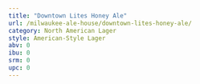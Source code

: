 ```yaml
---
title: "Downtown Lites Honey Ale"
url: /milwaukee-ale-house/downtown-lites-honey-ale/
category: North American Lager
style: American-Style Lager
abv: 0
ibu: 0
srm: 0
upc: 0
---
```


